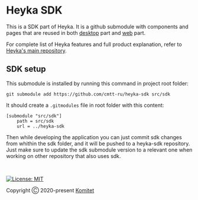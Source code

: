# Heyka SDK

This is a SDK part of Heyka.
It is a github submodule with components and pages that are reused in both [desktop](https://github.com/cmtt-ru/heyka) part and [web](https://github.com/cmtt-ru/heyka-web) part.

For complete list of Heyka features and full product explanation, refer to [Heyka's main repository](https://github.com/cmtt-ru/heyka).


## SDK setup

This submodule is installed by running this command in project root folder:

```
git submodule add https://github.com/cmtt-ru/heyka-sdk src/sdk
```

It should create a `.gitmodules` file in root folder with this content:
```
[submodule "src/sdk"]
	path = src/sdk
	url = ../heyka-sdk
```
Then while developing the application you can just commit sdk changes from whithin the sdk folder, and it will be pushed to a heyka-sdk repository. Just make sure to update the sdk submodule version to a relevant one when working on other repository that also uses sdk.

&nbsp;

[![License: MIT](https://img.shields.io/badge/License-MIT-yellow.svg)](https://opensource.org/licenses/MIT)

Copyright Ⓒ 2020-present [Komitet](https://cmtt.ru)